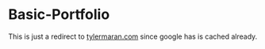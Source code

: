 # Basic-Portfolio

This is just a redirect to [tylermaran.com](https://www.tylermaran.com/) since google has is cached already.